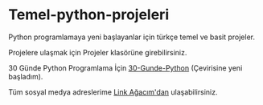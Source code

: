 # Temel-python-projeleri
Python programlamaya yeni başlayanlar için türkçe temel ve basit projeler.

Projelere ulaşmak için Projeler klasörüne girebilirsiniz.


30 Günde Python Programlama İçin <a href="https://github.com/MacallanTheRoot/30-Gunde-Python" target="_blank">30-Gunde-Python</a> (Çevirisine yeni başladım).

Tüm sosyal medya adreslerime  <a href="https://beacons.ai/macallantheroot" target="_blank">Link Ağacım'dan</a> ulaşabilirsiniz.
